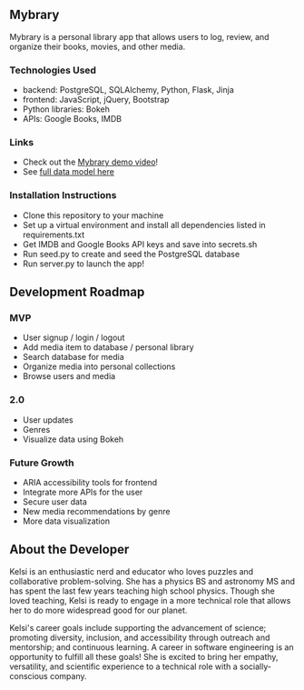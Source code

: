 ## Mybrary 

Mybrary is a personal library app that allows users to log, review, and organize their books, movies, and other media. 


### Technologies Used

- backend: PostgreSQL, SQLAlchemy, Python, Flask, Jinja
- frontend: JavaScript, jQuery, Bootstrap
- Python libraries: Bokeh
- APIs: Google Books, IMDB

### Links

- Check out the [Mybrary demo video]!
- See [full data model here]

### Installation Instructions

- Clone this repository to your machine
- Set up a virtual environment and install all dependencies listed in requirements.txt
- Get IMDB and Google Books API keys and save into secrets.sh
- Run seed.py to create and seed the PostgreSQL database
- Run server.py to launch the app!

## Development Roadmap

### MVP

- User signup / login / logout
- Add media item to database / personal library
- Search database for media
- Organize media into personal collections
- Browse users and media

### 2.0

- User updates
- Genres
- Visualize data using Bokeh

### Future Growth

- ARIA accessibility tools for frontend
- Integrate more APIs for the user
- Secure user data
- New media recommendations by genre
- More data visualization 

## About the Developer

Kelsi is an enthusiastic nerd and educator who loves puzzles and collaborative problem-solving. She has a physics BS and astronomy MS and has spent the last few years teaching high school physics. Though she loved teaching, Kelsi is ready to engage in a more technical role that allows her to do more widespread good for our planet.

Kelsi's career goals include supporting the advancement of science; promoting diversity, inclusion, and accessibility through outreach and mentorship; and continuous learning. A career in software engineering is an opportunity to fulfill all these goals! She is excited to bring her empathy, versatility, and scientific experience to a technical role with a socially-conscious company.


[Mybrary demo video]: <https://youtu.be/OtL71MUcEog>
[full data model here]: <https://dbdiagram.io/d/608e0585b29a09603d12fbff>